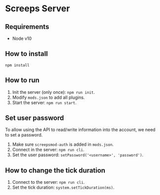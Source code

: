 # Screeps Server

## Requirements
- Node v10


## How to install
`npm install`


## How to run
1. Init the server (only once): `npm run init`.
1. Modify `mods.json` to add all plugins.
1. Start the server: `npm run start`.


## Set user password
To allow using the API to read/write information into the account, we need to set a password.

1. Make sure `screepsmod-auth` is added in `mods.json`.
1. Connect in the server: `npm run cli`.
1. Set the user password: `setPassword('<username>', 'password')`.


## How to change the tick duration
1. Connect to the server: `npm run cli`.
1. Set the tick duration: `system.setTickDuration(ms)`.
